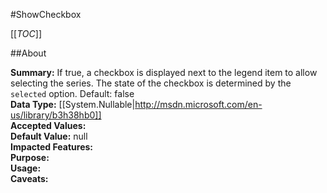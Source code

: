 #ShowCheckbox

[[_TOC_]]

##About

**Summary:**  If true, a checkbox is displayed next to the legend item to allow selecting the series. The state of the checkbox is determined by the <code>selected</code> option. Default: false   
**Data Type:** [[System.Nullable|http://msdn.microsoft.com/en-us/library/b3h38hb0]]  
**Accepted Values:**   
**Default Value:** null  
**Impacted Features:**   
**Purpose:**   
**Usage:**   
**Caveats:**   

